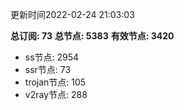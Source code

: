 更新时间2022-02-24 21:03:03

**总订阅: 73**
**总节点: 5383**
**有效节点: 3420**
- ss节点: 2954
- ssr节点: 73
- trojan节点: 105
- v2ray节点: 288

